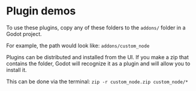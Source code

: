 # Plugin demos

To use these plugins, copy any of these folders to the `addons/` folder in a Godot project.

For example, the path would look like: `addons/custom_node`

Plugins can be distributed and installed from the UI. If you make a zip that contains the folder, Godot will recognize it as a plugin and will allow you to install it.

This can be done via the terminal: `zip -r custom_node.zip custom_node/*`
